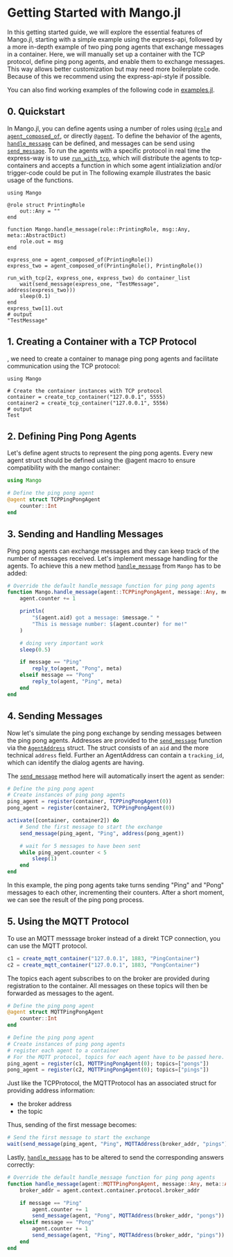 # Getting Started with Mango.jl

In this getting started guide, we will explore the essential features of Mango.jl, starting with a simple example using the express-api, followed by a more in-depth example of two ping pong agents that exchange messages in a container. Here, we will manually set up a container with the TCP protocol, define ping pong agents, and enable them to exchange messages. This way allows better customization but may need more boilerplate code. Because of this we recommend using the express-api-style if possible.

You can also find working examples of the following code in [examples.jl](../../test/examples.jl).

## 0. Quickstart

In Mango.jl, you can define agents using a number of roles using [`@role`](@ref) and [`agent_composed_of`](@ref), or directly [`@agent`](@ref). To define the behavior of the agents, [`handle_message`](@ref) can be defined, and messages can be send using [`send_message`](@ref). To run the agents with a specific protocol in real time the express-way is to use [`run_with_tcp`](@ref), which will distribute the agents to tcp-containers and accepts a function in which some agent intializiation and/or trigger-code could be put in The following example illustrates the basic usage of the functions.

```jldoctest
using Mango

@role struct PrintingRole
    out::Any = ""
end

function Mango.handle_message(role::PrintingRole, msg::Any, meta::AbstractDict)
    role.out = msg
end

express_one = agent_composed_of(PrintingRole())
express_two = agent_composed_of(PrintingRole(), PrintingRole())

run_with_tcp(2, express_one, express_two) do container_list
    wait(send_message(express_one, "TestMessage", address(express_two)))
    sleep(0.1)
end
express_two[1].out
# output
"TestMessage"
```

## 1. Creating a Container with a TCP Protocol

, we need to create a container to manage ping pong agents and facilitate communication using the TCP protocol:

```jldoctest
using Mango

# Create the container instances with TCP protocol
container = create_tcp_container("127.0.0.1", 5555)
container2 = create_tcp_container("127.0.0.1", 5556)
# output
Test
```

## 2. Defining Ping Pong Agents

Let's define agent structs to represent the ping pong agents. Every new agent struct should be defined using the @agent macro to ensure compatibility with the mango container:

```julia
using Mango

# Define the ping pong agent
@agent struct TCPPingPongAgent
    counter::Int
end
```

## 3. Sending and Handling Messages

Ping pong agents can exchange messages and they can keep track of the number of messages received. Let's implement message handling for the agents. To achieve this a new method [`handle_message`](@ref) from `Mango` has to be added:

```julia
# Override the default handle_message function for ping pong agents
function Mango.handle_message(agent::TCPPingPongAgent, message::Any, meta::Any)
    agent.counter += 1

    println(
        "$(agent.aid) got a message: $message." *
        "This is message number: $(agent.counter) for me!"
    )

    # doing very important work
    sleep(0.5)

    if message == "Ping"
        reply_to(agent, "Pong", meta)
    elseif message == "Pong"
        reply_to(agent, "Ping", meta)
    end
end
```

## 4. Sending Messages

Now let's simulate the ping pong exchange by sending messages between the ping pong agents. 
Addresses are provided to the [`send_message`](@ref) function via the [`AgentAddress`](@ref) struct.
The struct consists of an `aid` and the more technical `address` field. Further an AgentAddress 
can contain a `tracking_id`, which can identify the dialog agents are having.

The [`send_message`](@ref) method here will automatically insert the agent as sender:

```julia
# Define the ping pong agent
# Create instances of ping pong agents
ping_agent = register(container, TCPPingPongAgent(0))
pong_agent = register(container2, TCPPingPongAgent(0))

activate([container, container2]) do
    # Send the first message to start the exchange
    send_message(ping_agent, "Ping", address(pong_agent))

    # wait for 5 messages to have been sent
    while ping_agent.counter < 5
        sleep(1)
    end
end
```

In this example, the ping pong agents take turns sending "Ping" and "Pong" messages to each other, incrementing their counters. After a short moment, we can see the result of the ping pong process.

## 5. Using the MQTT Protocol
To use an MQTT messsage broker instead of a direkt TCP connection, you can use the MQTT protocol.

```julia
c1 = create_mqtt_container("127.0.0.1", 1883, "PingContainer")
c2 = create_mqtt_container("127.0.0.1", 1883, "PongContainer")
```

The topics each agent subscribes to on the broker are provided during registration to the container.
All messages on these topics will then be forwarded as messages to the agent.

```julia
# Define the ping pong agent
@agent struct MQTTPingPongAgent
    counter::Int
end

# Define the ping pong agent
# Create instances of ping pong agents
# register each agent to a container
# For the MQTT protocol, topics for each agent have to be passed here.
ping_agent = register(c1, MQTTPingPongAgent(0); topics=["pongs"])
pong_agent = register(c2, MQTTPingPongAgent(0); topics=["pings"])
```

Just like the TCPProtocol, the MQTTProtocol has an associated struct for providing address information:
* the broker address
* the topic

Thus, sending of the first message becomes:

```julia
# Send the first message to start the exchange
wait(send_message(ping_agent, "Ping", MQTTAddress(broker_addr, "pings")))
```


Lastly, [`handle_message`](@ref) has to be altered to send the corresponding answers correctly:

```julia
# Override the default handle_message function for ping pong agents
function handle_message(agent::MQTTPingPongAgent, message::Any, meta::Any)
    broker_addr = agent.context.container.protocol.broker_addr

    if message == "Ping"
        agent.counter += 1
        send_message(agent, "Pong", MQTTAddress(broker_addr, "pongs"))
    elseif message == "Pong"
        agent.counter += 1
        send_message(agent, "Ping", MQTTAddress(broker_addr, "pings"))
    end
end
```